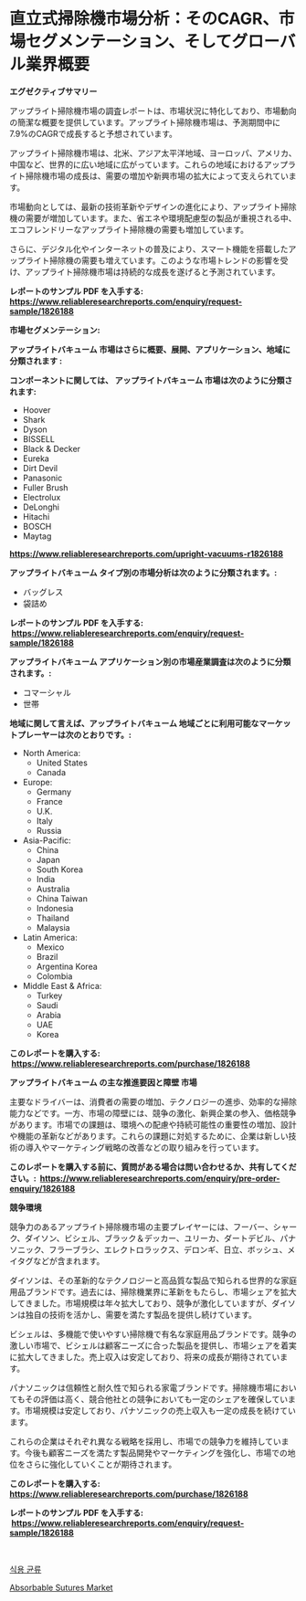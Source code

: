 <p><h1>直立式掃除機市場分析：そのCAGR、市場セグメンテーション、そしてグローバル業界概要</h1></p><p><strong>エグゼクティブサマリー</strong></p>
<p><p>アップライト掃除機市場の調査レポートは、市場状況に特化しており、市場動向の簡潔な概要を提供しています。アップライト掃除機市場は、予測期間中に7.9%のCAGRで成長すると予想されています。</p><p>アップライト掃除機市場は、北米、アジア太平洋地域、ヨーロッパ、アメリカ、中国など、世界的に広い地域に広がっています。これらの地域におけるアップライト掃除機市場の成長は、需要の増加や新興市場の拡大によって支えられています。</p><p>市場動向としては、最新の技術革新やデザインの進化により、アップライト掃除機の需要が増加しています。また、省エネや環境配慮型の製品が重視される中、エコフレンドリーなアップライト掃除機の需要も増加しています。</p><p>さらに、デジタル化やインターネットの普及により、スマート機能を搭載したアップライト掃除機の需要も増えています。このような市場トレンドの影響を受け、アップライト掃除機市場は持続的な成長を遂げると予測されています。</p></p>
<p><strong>レポートのサンプル PDF を入手する: <a href="https://www.reliableresearchreports.com/enquiry/request-sample/1826188">https://www.reliableresearchreports.com/enquiry/request-sample/1826188</a></strong></p>
<p><strong>市場セグメンテーション:</strong></p>
<p><strong> アップライトバキューム 市場はさらに概要、展開、アプリケーション、地域に分類されます :</strong></p>
<p><strong>コンポーネントに関しては、 アップライトバキューム 市場は次のように分類されます: &nbsp;</strong></p>
<p><ul><li>Hoover</li><li>Shark</li><li>Dyson</li><li>BISSELL</li><li>Black & Decker</li><li>Eureka</li><li>Dirt Devil</li><li>Panasonic</li><li>Fuller Brush</li><li>Electrolux</li><li>DeLonghi</li><li>Hitachi</li><li>BOSCH</li><li>Maytag</li></ul></p>
<p><strong><a href="https://www.reliableresearchreports.com/upright-vacuums-r1826188">https://www.reliableresearchreports.com/upright-vacuums-r1826188</a></strong></p>
<p><strong> アップライトバキューム タイプ別の市場分析は次のように分類されます。:</strong></p>
<p><ul><li>バッグレス</li><li>袋詰め</li></ul></p>
<p><strong>レポートのサンプル PDF を入手する: &nbsp;<a href="https://www.reliableresearchreports.com/enquiry/request-sample/1826188">https://www.reliableresearchreports.com/enquiry/request-sample/1826188</a></strong></p>
<p><strong> アップライトバキューム アプリケーション別の市場産業調査は次のように分類されます。:</strong></p>
<p><ul><li>コマーシャル</li><li>世帯</li></ul></p>
<p><strong>地域に関して言えば、アップライトバキューム 地域ごとに利用可能なマーケットプレーヤーは次のとおりです。:</strong></p>
<p><ul>
    <li>
        North America:
        <ul>
            <li>United States</li>
            <li>Canada</li>
        </ul>
    </li>
    <li>
        Europe:
        <ul>
            <li>Germany</li>
            <li>France</li>
            <li>U.K.</li>
            <li>Italy</li>
            <li>Russia</li>
        </ul>
    </li>
    <li>
        Asia-Pacific:
        <ul>
            <li>China</li>
            <li>Japan</li>
            <li>South Korea</li>
            <li>India</li>
            <li>Australia</li>
            <li>China Taiwan</li>
            <li>Indonesia</li>
            <li>Thailand</li>
            <li>Malaysia</li>
        </ul>
    </li>
    <li>
        Latin America:
        <ul>
            <li>Mexico</li>
            <li>Brazil</li>
            <li>Argentina Korea</li>
            <li>Colombia</li>
        </ul>
    </li>
    <li>
        Middle East & Africa:
        <ul>
            <li>Turkey</li>
            <li>Saudi</li>
            <li>Arabia</li>
            <li>UAE</li>
            <li>Korea</li>
        </ul>
    </li>
    </ul></p>
<p><strong>このレポートを購入する: &nbsp;<a href="https://www.reliableresearchreports.com/purchase/1826188">https://www.reliableresearchreports.com/purchase/1826188</a></strong></p>
<p><strong>アップライトバキューム の主な推進要因と障壁 市場</strong></p>
<p><p>主要なドライバーは、消費者の需要の増加、テクノロジーの進歩、効率的な掃除能力などです。一方、市場の障壁には、競争の激化、新興企業の参入、価格競争があります。市場での課題は、環境への配慮や持続可能性の重要性の増加、設計や機能の革新などがあります。これらの課題に対処するために、企業は新しい技術の導入やマーケティング戦略の改善などの取り組みを行っています。</p></p>
<p><strong>このレポートを購入する前に、質問がある場合は問い合わせるか、共有してください。:&nbsp; <a href="https://www.reliableresearchreports.com/enquiry/pre-order-enquiry/1826188">https://www.reliableresearchreports.com/enquiry/pre-order-enquiry/1826188</a></strong></p>
<p><strong>競争環境</strong></p>
<p><p>競争力のあるアップライト掃除機市場の主要プレイヤーには、フーバー、シャーク、ダイソン、ビシェル、ブラック＆デッカー、ユリーカ、ダートデビル、パナソニック、フラーブラシ、エレクトロラックス、デロンギ、日立、ボッシュ、メイタグなどが含まれます。</p><p>ダイソンは、その革新的なテクノロジーと高品質な製品で知られる世界的な家庭用品ブランドです。過去には、掃除機業界に革新をもたらし、市場シェアを拡大してきました。市場規模は年々拡大しており、競争が激化していますが、ダイソンは独自の技術を活かし、需要を満たす製品を提供し続けています。</p><p>ビシェルは、多機能で使いやすい掃除機で有名な家庭用品ブランドです。競争の激しい市場で、ビシェルは顧客ニーズに合った製品を提供し、市場シェアを着実に拡大してきました。売上収入は安定しており、将来の成長が期待されています。</p><p>パナソニックは信頼性と耐久性で知られる家電ブランドです。掃除機市場においてもその評価は高く、競合他社との競争においても一定のシェアを確保しています。市場規模は安定しており、パナソニックの売上収入も一定の成長を続けています。</p><p>これらの企業はそれぞれ異なる戦略を採用し、市場での競争力を維持しています。今後も顧客ニーズを満たす製品開発やマーケティングを強化し、市場での地位をさらに強化していくことが期待されます。</p></p>
<p><strong>このレポートを購入する: &nbsp; <a href="https://www.reliableresearchreports.com/purchase/1826188">https://www.reliableresearchreports.com/purchase/1826188</a></strong></p>
<p><strong>レポートのサンプル PDF を入手する: &nbsp;<a href="https://www.reliableresearchreports.com/enquiry/request-sample/1826188">https://www.reliableresearchreports.com/enquiry/request-sample/1826188</a></strong><strong></strong></p>
<p>&nbsp;</p>
<p><p><a href="https://github.com/rsg307664904/Market-Research-Report-List-1/blob/main/318482529164.md">식용 균류</a></p><p><a href="https://cedar-agate-3da.notion.site/Absorbable-Sutures-Market-Exploring-Market-Share-Market-Trends-and-Future-Growth-6cfb79cea9564179aae7f36d53440a7a">Absorbable Sutures Market</a></p></p>